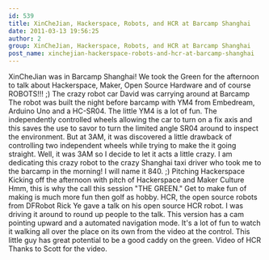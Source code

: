```yaml
---
id: 539
title: XinCheJian, Hackerspace, Robots, and HCR at Barcamp Shanghai
date: 2011-03-13 19:56:25
author: 2
group: XinCheJian, Hackerspace, Robots, and HCR at Barcamp Shanghai
post_name: xinchejian-hackerspace-robots-and-hcr-at-barcamp-shanghai
---
```


XinCheJian was in Barcamp Shanghai! We took the Green for the afternoon to talk about Hackerspace, Maker, Open Source Hardware and of course ROBOTS!!! ;) The crazy robot car David was carrying around at Barcamp The robot was built the night before barcamp with YM4 from Embedream, Arduino Uno and a HC-SR04. The little YM4 is a lot of fun. The independently controlled wheels allowing the car to turn on a fix axis and this saves the use to savor to turn the limited angle SR04 around to inspect the environment. But at 3AM, it was discovered a little drawback of controlling two independent wheels while trying to make the it going straight. Well, it was 3AM so I decide to let it acts a little crazy. I am dedicating this crazy robot to the crazy Shanghai taxi driver who took me to the barcamp in the morning! I will name it 840. ;) Pitching Hackerspace Kicking off the afternoon with pitch of Hackerspace and Maker Culture Hmm, this is why the call this session "THE GREEN." Get to make fun of making is much more fun then golf as hobby. HCR, the open source robots from DFRobot Rick Ye gave a talk on his open source HCR robot. I was driving it around to round up people to the talk. This version has a cam pointing upward and a automated navigation mode. It's a lot of fun to watch it walking all over the place on its own from the video at the control. This little guy has great potential to be a good caddy on the green. Video of HCR Thanks to Scott for the video.